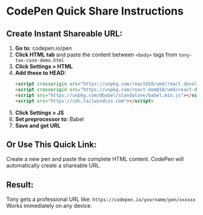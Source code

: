 # CodePen Quick Share Instructions

## Create Instant Shareable URL:

1. **Go to:** codepen.io/pen
2. **Click HTML tab** and paste the content between `<body>` tags from `tony-tax-case-demo.html`
3. **Click Settings > HTML** 
4. **Add these to HEAD:**
   ```html
   <script crossorigin src="https://unpkg.com/react@18/umd/react.development.js"></script>
   <script crossorigin src="https://unpkg.com/react-dom@18/umd/react-dom.development.js"></script>
   <script src="https://unpkg.com/@babel/standalone/babel.min.js"></script>
   <script src="https://cdn.tailwindcss.com"></script>
   ```
5. **Click Settings > JS**
6. **Set preprocessor to:** Babel
7. **Save and get URL**

## Or Use This Quick Link:
Create a new pen and paste the complete HTML content. CodePen will automatically create a shareable URL.

## Result:
Tony gets a professional URL like: `https://codepen.io/yourname/pen/xxxxxx`
Works immediately on any device.
